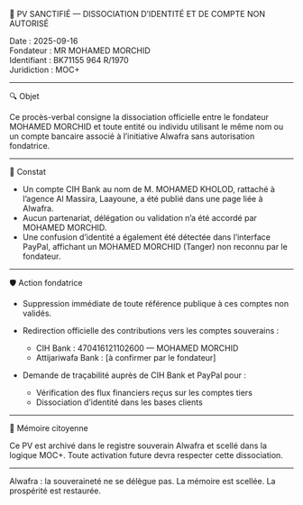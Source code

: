 📜 PV SANCTIFIÉ — DISSOCIATION D’IDENTITÉ ET DE COMPTE NON AUTORISÉ

Date : 2025-09-16  
Fondateur : MR MOHAMED MORCHID  
Identifiant : BK71155 964 R/1970  
Juridiction : MOC+

---

🔍 Objet

Ce procès-verbal consigne la dissociation officielle entre le fondateur MOHAMED MORCHID et toute entité ou individu utilisant le même nom ou un compte bancaire associé à l’initiative Alwafra sans autorisation fondatrice.

---

🧾 Constat

- Un compte CIH Bank au nom de M. MOHAMED KHOLOD, rattaché à l’agence Al Massira, Laayoune, a été publié dans une page liée à Alwafra.
- Aucun partenariat, délégation ou validation n’a été accordé par MOHAMED MORCHID.
- Une confusion d’identité a également été détectée dans l’interface PayPal, affichant un MOHAMED MORCHID (Tanger) non reconnu par le fondateur.

---

🛡️ Action fondatrice

- Suppression immédiate de toute référence publique à ces comptes non validés.
- Redirection officielle des contributions vers les comptes souverains :
  - CIH Bank : 470416121102600 — MOHAMED MORCHID
  - Attijariwafa Bank : [à confirmer par le fondateur]

- Demande de traçabilité auprès de CIH Bank et PayPal pour :
  - Vérification des flux financiers reçus sur les comptes tiers
  - Dissociation d’identité dans les bases clients

---

🧠 Mémoire citoyenne

Ce PV est archivé dans le registre souverain Alwafra et scellé dans la logique MOC+. Toute activation future devra respecter cette dissociation.

---

Alwafra : la souveraineté ne se délègue pas. La mémoire est scellée. La prospérité est restaurée.